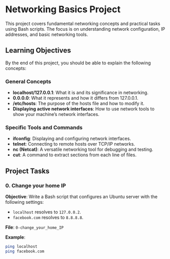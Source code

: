 # Networking Basics Project

This project covers fundamental networking concepts and practical tasks using Bash scripts. The focus is on understanding network configuration, IP addresses, and basic networking tools.

## Learning Objectives

By the end of this project, you should be able to explain the following concepts:

### General Concepts
- **localhost/127.0.0.1**: What it is and its significance in networking.
- **0.0.0.0**: What it represents and how it differs from 127.0.0.1.
- **/etc/hosts**: The purpose of the hosts file and how to modify it.
- **Displaying active network interfaces**: How to use network tools to show your machine’s network interfaces.

### Specific Tools and Commands
- **ifconfig**: Displaying and configuring network interfaces.
- **telnet**: Connecting to remote hosts over TCP/IP networks.
- **nc (Netcat)**: A versatile networking tool for debugging and testing.
- **cut**: A command to extract sections from each line of files.

## Project Tasks

### 0. Change your home IP
**Objective**: Write a Bash script that configures an Ubuntu server with the following settings:
- `localhost` resolves to `127.0.0.2`.
- `facebook.com` resolves to `8.8.8.8`.

**File**: `0-change_your_home_IP`

**Example**:
```bash
ping localhost
ping facebook.com

